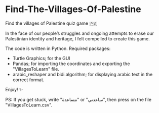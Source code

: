 # Find-The-Villages-Of-Palestine
Find the villages of Palestine quiz game 🇵🇸

In the face of our people’s struggles and ongoing attempts to erase our Palestinian identity and heritage, I felt compelled to create this game. 

The code is written in Python.
Required packages:
  - Turtle Graphics; for the GUI
  - Pandas; for importing the coordinates and exporting the "VillagesToLearn" file.
  - arabic_reshaper and bidi.algorithm; for displaying arabic text in the correct format.

Enjoy! ✨

PS: If you get stuck, write "مساعدة" or "ساعدني", then press on the file "VillagesToLearn.csv".
